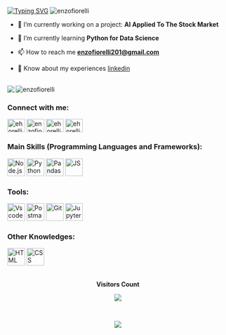 <!--
Apresentação
[![MasterHead](https://firebasestorage.googleapis.com/v0/b/flexi-coding.appspot.com/o/dempgi7-520f8d5f-63d4-4453-8822-dbc149ae27f8.gif?alt=media&token=91c0c7b2-93c3-4029-b011-1a8703c5730d)](https://rishavchanda.io)
-->

[![Typing SVG](https://readme-typing-svg.herokuapp.com/?color=00FF00&size=35&center=true&vCenter=true&width=1000&lines=Hi,+My+Name+is+Enzo+Fiorelli+;Be+Welcome!+:%29)](https://git.io/typing-svg)
<img align="rigth" src="https://github-readme-stats.vercel.app/api/top-langs?username=enzofiorelli&show_icons=true&locale=en&layout=compact&theme=radical" alt="enzofiorelli" />

- 🔭 I’m currently working on a project: **AI Applied To The Stock Market**

- 🌱 I’m currently learning **Python for Data Science**

- 📫 How to reach me **enzofiorelli201@gmail.com**

- 📄 Know about my experiences [linkedin](linkedin)

<!--
Dashs de atividade
-->

<br>
  
<div>
<img align="left" src="https://github-readme-streak-stats.herokuapp.com?user=enzofiorelli&theme=radical&mode=weekly" />
<img alifn="right" src="https://github-readme-stats.vercel.app/api?username=enzofiorelli&show_icons=true&locale=en&theme=radical" alt="enzofiorelli" />
</div>

<!--
[![Ashutosh's github activity graph](https://github-readme-activity-graph.vercel.app/graph?username=enzofiorelli&bg_color=000000&color=00FF00&line=00FF00&point=0a855c&area=true&hide_border=true)](https://github.com/ashutosh00710/github-readme-activity-graph)
-->

<!--
Links de perfil
-->
<div>
<h3 align="left">Connect with me:</h3>
<p>
<a href="https://twitter.com/ehorelli" target="blank"><img align="center" src="https://raw.githubusercontent.com/rahuldkjain/github-profile-readme-generator/master/src/images/icons/Social/twitter.svg" alt="ehorelli" height="30" width="40" /></a>
<a href="https://linkedin.com/in/enzofiorelli" target="blank"><img align="center" src="https://raw.githubusercontent.com/rahuldkjain/github-profile-readme-generator/master/src/images/icons/Social/linked-in-alt.svg" alt="enzofiorelli" height="30" width="40" /></a>
<a href="https://instagram.com/ehorelli" target="blank"><img align="center" src="https://raw.githubusercontent.com/rahuldkjain/github-profile-readme-generator/master/src/images/icons/Social/instagram.svg" alt="ehorelli" height="30" width="40" /></a>
<a href="https://www.youtube.com/c/ehorelli" target="blank"><img align="center" src="https://raw.githubusercontent.com/rahuldkjain/github-profile-readme-generator/master/src/images/icons/Social/youtube.svg" alt="ehorelli" height="30" width="40" /></a>
</p>
</div> 

### Main Skills (Programming Languages and Frameworks):

<div style="display: inline_block">
<img width="40" alt="Node.js" src="https://cdn.jsdelivr.net/gh/devicons/devicon@latest/icons/nodejs/nodejs-original-wordmark.svg" />          
<img width="40" alt="Python" src="https://cdn.jsdelivr.net/gh/devicons/devicon@latest/icons/python/python-original.svg" />
<img width="40" alt="Pandas" src="https://cdn.jsdelivr.net/gh/devicons/devicon@latest/icons/pandas/pandas-original-wordmark.svg" />
<img width="40" alt="JS" src="https://cdn.jsdelivr.net/gh/devicons/devicon@latest/icons/javascript/javascript-original.svg" />
          
### Tools:        

<img width="40" alt="Vscode" src="https://cdn.jsdelivr.net/gh/devicons/devicon@latest/icons/vscode/vscode-original-wordmark.svg" />
<img width="40" alt="Postman" src="https://cdn.jsdelivr.net/gh/devicons/devicon@latest/icons/postman/postman-original.svg" />
<img width="40" alt="Git" src="https://cdn.jsdelivr.net/gh/devicons/devicon@latest/icons/git/git-original.svg" />          
<img width="40" alt="Jupyter" src="https://cdn.jsdelivr.net/gh/devicons/devicon@latest/icons/jupyter/jupyter-original-wordmark.svg" />

### Other Knowledges:

<img width="40" alt="HTML" src="https://cdn.jsdelivr.net/gh/devicons/devicon@latest/icons/html5/html5-original.svg" />
<img width="40" alt="CSS" src="https://cdn.jsdelivr.net/gh/devicons/devicon@latest/icons/css3/css3-original.svg" />
<div/>
          
<div align="center">
<br><p align="centre"><b>Visitors Count</b></p>  
<p align="center"><img align="center" src="https://profile-counter.glitch.me/{enzofiorelli}/count.svg" /></p> 
<br></div>

<p align="center">
  <img src="https://github-profile-trophy.vercel.app/?username=enzofiorelli&theme=dracula&row=2&no-bg=true&column=8&margin-w=15&margin-h=15" />
</p>
